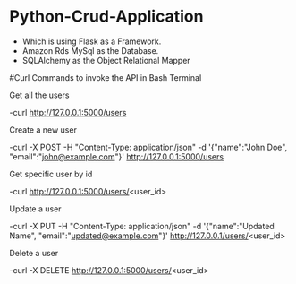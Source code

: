 # Python-Crud-Application 
- Which is using Flask as a Framework.
- Amazon Rds MySql as the Database.
- SQLAlchemy as the Object Relational Mapper

#Curl Commands to invoke the API in Bash Terminal


Get all the users

-curl http://127.0.0.1:5000/users


Create a new user 

-curl -X POST -H "Content-Type: application/json" -d '{"name":"John Doe", "email":"john@example.com"}' http://127.0.0.1:5000/users


Get specific user by id

-curl http://127.0.0.1:5000/users/<user_id>


Update a user

-curl -X PUT -H "Content-Type: application/json" -d '{"name":"Updated Name", "email":"updated@example.com"}' http://127.0.0.1/users/<user_id>


Delete a user

-curl -X DELETE http://127.0.0.1:5000/users/<user_id>

